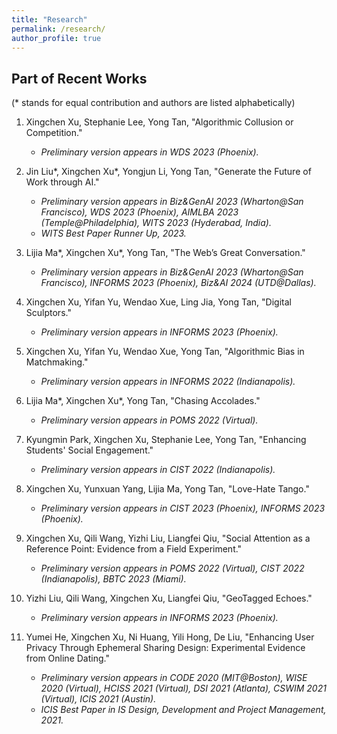 ```yaml
---
title: "Research"
permalink: /research/
author_profile: true
---
```


## Part of Recent Works
(\* stands for equal contribution and authors are listed alphabetically)

1. Xingchen Xu, Stephanie Lee, Yong Tan, "Algorithmic Collusion or Competition."
    - *Preliminary version appears in WDS 2023 (Phoenix).*

3. Jin Liu\*, Xingchen Xu\*, Yongjun Li, Yong Tan, "Generate the Future of Work through AI."
    - *Preliminary version appears in Biz&GenAI 2023 (Wharton@San Francisco), WDS 2023 (Phoenix), AIMLBA 2023 (Temple@Philadelphia), WITS 2023 (Hyderabad, India).*
    - *WITS Best Paper Runner Up, 2023.*

4. Lijia Ma\*, Xingchen Xu\*, Yong Tan, "The Web’s Great Conversation."
    - *Preliminary version appears in Biz&GenAI 2023 (Wharton@San Francisco), INFORMS 2023 (Phoenix), Biz&AI 2024 (UTD@Dallas).*

5. Xingchen Xu, Yifan Yu, Wendao Xue, Ling Jia, Yong Tan, "Digital Sculptors."
    - *Preliminary version appears in INFORMS 2023 (Phoenix).*

6. Xingchen Xu, Yifan Yu, Wendao Xue, Yong Tan, "Algorithmic Bias in Matchmaking."
    - *Preliminary version appears in INFORMS 2022 (Indianapolis).*

7. Lijia Ma\*, Xingchen Xu\*, Yong Tan, "Chasing Accolades."
    - *Preliminary version appears in POMS 2022 (Virtual).*

8. Kyungmin Park, Xingchen Xu, Stephanie Lee, Yong Tan, "Enhancing Students' Social Engagement."
    - *Preliminary version appears in CIST 2022 (Indianapolis).*

9. Xingchen Xu, Yunxuan Yang, Lijia Ma, Yong Tan, "Love-Hate Tango."
    - *Preliminary version appears in CIST 2023 (Phoenix), INFORMS 2023 (Phoenix).*

10. Xingchen Xu, Qili Wang, Yizhi Liu, Liangfei Qiu, "Social Attention as a Reference Point: Evidence from a Field Experiment."
    - *Preliminary version appears in POMS 2022 (Virtual), CIST 2022 (Indianapolis), BBTC 2023 (Miami).*

11. Yizhi Liu, Qili Wang, Xingchen Xu, Liangfei Qiu, "GeoTagged Echoes."
    - *Preliminary version appears in INFORMS 2023 (Phoenix).*

12. Yumei He, Xingchen Xu, Ni Huang, Yili Hong, De Liu, "Enhancing User Privacy Through Ephemeral Sharing Design: Experimental Evidence from Online Dating."
    - *Preliminary version appears in CODE 2020 (MIT@Boston), WISE 2020 (Virtual), HCISS 2021 (Virtual), DSI 2021 (Atlanta), CSWIM 2021 (Virtual), ICIS 2021 (Austin).*
    - *ICIS Best Paper in IS Design, Development and Project Management, 2021.*
